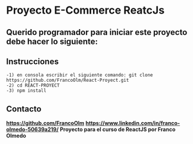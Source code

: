 # Proyecto E-Commerce ReatcJs
## Querido programador para iniciar este proyecto debe hacer lo siguiente:

## Instrucciones
```
-1) en consola escribir el siguiente comando: git clone https://github.com/FrancoOlm/React-Proyect.git
-2) cd REACT-PROYECT
-3) npm install
```


## Contacto

**https://github.com/FrancoOlm**
**https://www.linkedin.com/in/franco-olmedo-50639a219/**
**Proyecto para el curso de ReactJS por Franco Olmedo**

